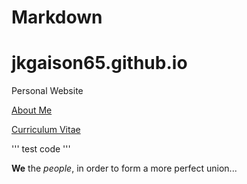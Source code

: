 # Markdown

# jkgaison65.github.io
Personal Website

[About Me](/AboutMe.md)

[Curriculum Vitae](/images/CV.pdf)

'''
test code
'''


**We** the _people_, in order to form a more perfect union...
